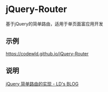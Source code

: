 # jQuery-Router
基于jQuery的简单路由，适用于单页面富应用开发



## 示例

https://codewld.github.io/jQuery-Router



## 说明

[jQuery 简单路由的实现 - LD's BLOG](https://longda.wang/post/5ea6d31c.html)